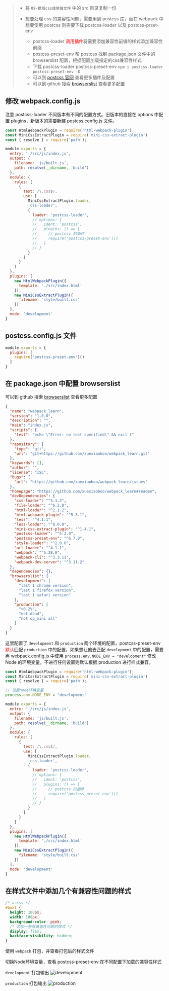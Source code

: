 > - 将 `09-提取css成单独文件` 中的 src 目录复制一份
> 
> - 想要处理 css 的兼容性问题，需要用到 postcss 库，而在 webpack 中想要使用 postcss 则需要下载 postcss-loader 以及 postcss-prset-env
>   - postcss-loader <font color="ff0000">调用插件</font>将需要添加兼容性前缀的样式添加兼容性前缀
>   - postcss-preset-env 帮 postcss 找到 package.json 文件中的 browserslist 配置，根据配置加载指定的css兼容性样式
>   - 下载 postcss-loader postcss-preset-env `npm i postcss-loader postcss-preset-env -D`
>   - 可以到 [postcss 官网](https://www.postcss.com.cn/) 查看更多插件及配置
>   - 可以到 github 搜索 [browserslist](https://github.com/browserslist/browserslist) 查看更多配置

## 修改 webpack.config.js

注意 postcss-loader 不同版本有不同的配置方式。旧版本的直接在 options 中配置 plugins，新版本的需要新建 postcss.config.js 文件。

```js
const HtmlWebpackPlugin = require('html-webpack-plugin');
const MiniCssExtractPlugin = require('mini-css-extract-plugin')
const { resolve } = require('path');

module.exports = {
  entry: './src/js/index.js',
  output: {
    filename: 'js/built.js',
    path: resolve(__dirname, 'build')
  },
  module: {
    rules: [
      {
        test: /\.css$/,
        use: [
          MiniCssExtractPlugin.loader,
          'css-loader',
          {
            loader: 'postcss-loader',
            // options: {
            //   ident: 'postcss',
            //   plugins: () => [
            //     // postcss 的插件
            //     require('postcss-preset-env')()
            //   ]
            // }
          }
        ]
      }
    ]
  },
  plugins: [
    new HtmlWebpackPlugin({
      template: './src/index.html'
    }),
    new MiniCssExtractPlugin({
      filename: 'style/built.css'
    })
  ],
  mode: 'development'
}
```

## postcss.config.js 文件

```js
module.exports = {
  plugins: [
    require('postcss-preset-env')()
  ]
}
```

## 在 package.json 中配置 browserslist

可以到 github 搜索 [browserslist](https://github.com/browserslist/browserslist) 查看更多配置

```json
{
  "name": "webpack_learn",
  "version": "1.0.0",
  "description": "",
  "main": "index.js",
  "scripts": {
    "test": "echo \"Error: no test specified\" && exit 1"
  },
  "repository": {
    "type": "git",
    "url": "git+https://github.com/xuexiaoboo/webpack_learn.git"
  },
  "keywords": [],
  "author": "",
  "license": "ISC",
  "bugs": {
    "url": "https://github.com/xuexiaoboo/webpack_learn/issues"
  },
  "homepage": "https://github.com/xuexiaoboo/webpack_learn#readme",
  "devDependencies": {
    "css-loader": "^5.1.3",
    "file-loader": "^6.2.0",
    "html-loader": "^2.1.2",
    "html-webpack-plugin": "^5.3.1",
    "less": "^4.1.1",
    "less-loader": "^8.0.0",
    "mini-css-extract-plugin": "^1.4.1",
    "postcss-loader": "^5.2.0",
    "postcss-preset-env": "^6.7.0",
    "style-loader": "^2.0.0",
    "url-loader": "^4.1.1",
    "webpack": "^5.28.0",
    "webpack-cli": "^3.3.11",
    "webpack-dev-server": "^3.11.2"
  },
  "dependencies": {},
  "browserslist": {
    "development": [
      "last 1 chrome version",
      "last 1 firefox version",
      "last 1 safari version"
    ],
    "production": [
      ">0.2%",
      "not dead",
      "not op_mini all"
    ]
  }
}
```

这里配置了 `development` 和 `production` 两个环境的配置，postcss-preset-env <font color="ff0000">默认</font>匹配 `production` 中的配置，如果想让他去匹配 `development` 中的配置，需要再 webpack.config.js 中使用 `process.env.NODE_ENV = "development"` 修改 Node 的环境变量。不进行任何设置则默认根据 production 进行样式兼容。

```js
const HtmlWebpackPlugin = require('html-webpack-plugin');
const MiniCssExtractPlugin = require('mini-css-extract-plugin')
const { resolve } = require('path');

// 设置node环境变量
process.env.NODE_ENV = "development"

module.exports = {
  entry: './src/js/index.js',
  output: {
    filename: 'js/built.js',
    path: resolve(__dirname, 'build')
  },
  module: {
    rules: [
      {
        test: /\.css$/,
        use: [
          MiniCssExtractPlugin.loader,
          'css-loader',
          {
            loader: 'postcss-loader',
            // options: {
            //   ident: 'postcss',
            //   plugins: () => [
            //     // postcss 的插件
            //     require('postcss-preset-env')()
            //   ]
            // }
          }
        ]
      }
    ]
  },
  plugins: [
    new HtmlWebpackPlugin({
      template: './src/index.html'
    }),
    new MiniCssExtractPlugin({
      filename: 'style/built.css'
    })
  ],
  mode: 'development'
}
```

## 在样式文件中添加几个有兼容性问题的样式

```css
/* a.css */
#box1 {
  height: 100px;
  width: 100px;
  background-color: pink;
  /* 添加一些有兼容性问题的样式 */
  display: flex;
  backface-visibility: hidden;
}
```

使用 `webpack` 打包，并查看打包后的样式文件

切换Node环境变量，查看 postcss-preset-env 在不同配置下加载的兼容性样式

`development` 打包输出
![development](./src/imgs/development.png)

`production` 打包输出
![production](./src/imgs/production.png)